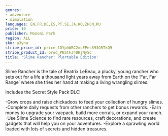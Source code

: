 ```yaml
---
genres:
- adventure
- simulation
languages: EN,FR,DE,ES,PT,SE,JA,KO,ZHCN,RU
price: 10
publisher: Monomi Park
region: ALL
sku: a3yna
stripe_price_id: price_1OYphWBC2mcEPes893Q5TkQ9
stripe_product_id: prod_PNatFJ4DHjNySC
title: 'Slime Rancher: Plortable Edition'
---
```


Slime Rancher is the tale of Beatrix LeBeau, a plucky, young rancher who sets out for a life a thousand light years away from Earth on the ‘Far, Far Range’ where she tries her hand at making a living wrangling slimes.

Includes the Secret Style Pack DLC!

-Grow crops and raise chickadoos to feed your collection of hungry slimes.
-Complete daily requests from other ranchers to get bonus rewards.
-Earn money to upgrade your vacpack, build more corrals, or expand your ranch.
-Use Slime Science to find rare resources, craft decorations, and create gadgets that will help you on your adventures.
-Explore a sprawling world loaded with lots of secrets and hidden treasures.